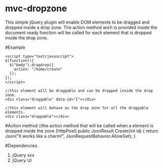 mvc-dropzone
============

This simple jQuery plugin will enable DOM elements to be dragged and dropped inside a drop zone.
The action method wich is provided inside the document ready function will be called for each element that is dropped inside the drop zone.

#Example
    
    <script type="text/javascript">
    $(function(){
      $("body").dragdrop({
        action: "/home/create"
      });
    });
    </script>
    
    //this element will be draggable and can be dropped inside the drop zone.
    <div class="draggable" data-id="1"></div> 
    
    //this element will behave as the drop zone for all the draggable elements.
    <div class="droppable"></div>
    
#Action method
    //the action method that will be called when a element is dropped inside the zone
    [HttpPost]
    public JsonResult Create(int id)
    {
        return Json("It works like a charm!", JsonRequestBehavior.AllowGet);
    }

#Dependencies
1.  jQuery xxx
2.  jQuery UI
